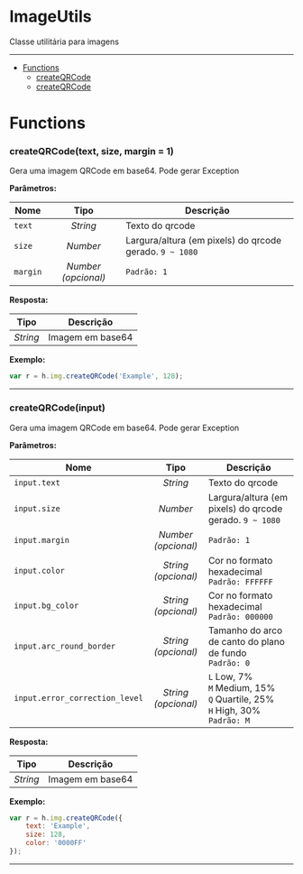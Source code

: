 # ImageUtils
Classe utilitária para imagens

---

- [Functions](#functions)
  - [createQRCode](#createqrcodetext-size-margin--1)
  - [createQRCode](#createqrcodeinput)


# Functions 
### createQRCode(text, size, margin = 1)
Gera uma imagem QRCode em base64. Pode gerar Exception

**Parâmetros:**

| Nome | Tipo  | Descrição |
| ---- | :---: | ------------|
| `text` | _String_ | Texto do qrcode |
| `size` | _Number_ | Largura/altura (em pixels) do qrcode gerado. `9 ~ 1080` |
| `margin` | _Number (opcional)_ |  `Padrão: 1` |


**Resposta:**

| Tipo  | Descrição |
| :---: | ------------|
| _String_ | Imagem em base64 |


**Exemplo:**

```javascript
var r = h.img.createQRCode('Example', 128);
```

---


### createQRCode(input)
Gera uma imagem QRCode em base64. Pode gerar Exception

**Parâmetros:**

| Nome | Tipo  | Descrição |
| ---- | :---: | ------------|
| `input.text` | _String_ | Texto do qrcode |
| `input.size` | _Number_ | Largura/altura (em pixels) do qrcode gerado. `9 ~ 1080` |
| `input.margin` | _Number (opcional)_ |  `Padrão: 1` |
| `input.color` | _String (opcional)_ | Cor no formato hexadecimal `Padrão: FFFFFF` |
| `input.bg_color` | _String (opcional)_ | Cor no formato hexadecimal `Padrão: 000000` |
| `input.arc_round_border` | _String (opcional)_ | Tamanho do arco de canto do plano de fundo `Padrão: 0` |
| `input.error_correction_level` | _String (opcional)_ | `L` Low, 7%<br>`M` Medium, 15%<br>`Q` Quartile, 25%<br>`H` High, 30% `Padrão: M` |


**Resposta:**

| Tipo  | Descrição |
| :---: | ------------|
| _String_ | Imagem em base64 |


**Exemplo:**

```javascript
var r = h.img.createQRCode({
    text: 'Example',
    size: 128,
    color: '0000FF'
});
```

---
